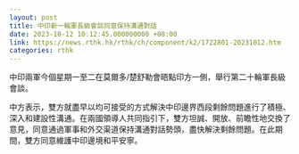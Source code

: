 ```yaml
---
layout: post
title: 中印新一輪軍長級會談同意保持溝通對話
date: 2023-10-12 10:12:45.000000000 +08:00
link: https://news.rthk.hk/rthk/ch/component/k2/1722801-20231012.htm
categories: rthk
---
```


中印兩軍今個星期一至二在莫爾多/楚舒勒會晤點印方一側，舉行第二十輪軍長級會談。

中方表示，雙方就盡早以均可接受的方式解決中印邊界西段剩餘問題進行了積極、深入和建設性溝通。在兩國領導人共同指引下，雙方坦誠、開放、前瞻性地交換了意見，同意通過軍事和外交渠道保持溝通對話勢頭，盡快解決剩餘問題。在此期間，雙方同意維護中印邊境和平安寧。
